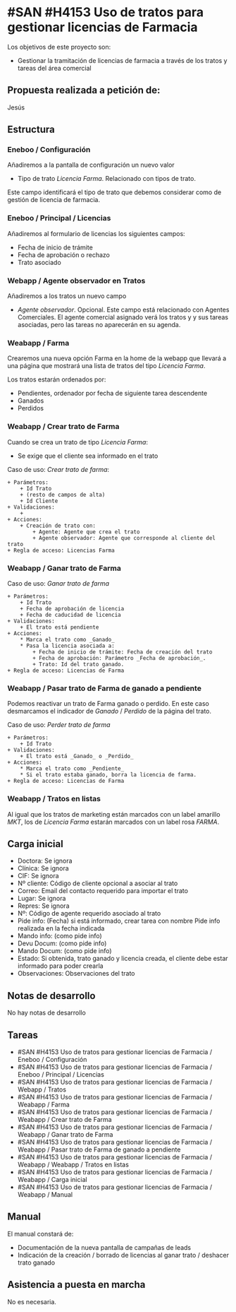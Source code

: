 # #SAN #H4153 Uso de tratos para gestionar licencias de Farmacia

Los objetivos de este proyecto son:
+ Gestionar la tramitación de licencias de farmacia a través de los tratos y tareas del área comercial

## Propuesta realizada a petición de:
Jesús

## Estructura

### Eneboo / Configuración
Añadiremos a la pantalla de configuración un nuevo valor
+ Tipo de trato _Licencia Farma_. Relacionado con tipos de trato.

Este campo identificará el tipo de trato que debemos considerar como de gestión de licencia de farmacia.

### Eneboo / Principal / Licencias
Añadiremos al formulario de licencias los siguientes campos:
+ Fecha de inicio de trámite
+ Fecha de aprobación o rechazo
+ Trato asociado

### Webapp / Agente observador en Tratos
Añadiremos a los tratos un nuevo campo
+ _Agente observador_. Opcional. Este campo está relacionado con Agentes Comerciales. El agente comercial asignado verá los tratos y y sus tareas asociadas, pero las tareas no aparecerán en su agenda.

### Weabapp / Farma
Crearemos una nueva opción Farma en la home de la webapp que llevará a una página que mostrará una lista de tratos del tipo _Licencia Farma_.

Los tratos estarán ordenados por:
+ Pendientes, ordenador por fecha de siguiente tarea descendente
+ Ganados
+ Perdidos

### Weabapp / Crear trato de Farma
Cuando se crea un trato de tipo _Licencia Farma_:
+ Se exige que el cliente sea informado en el trato

Caso de uso: _Crear trato de farma_:

    + Parámetros:
        + Id Trato
        + (resto de campos de alta)
        + Id Cliente
    + Validaciones:
        + 
    + Acciones:
        + Creación de trato con:
            + Agente: Agente que crea el trato
            + Agente observador: Agente que corresponde al cliente del trato
    + Regla de acceso: Licencias Farma

### Weabapp / Ganar trato de Farma
Caso de uso: _Ganar trato de farma_

    + Parámetros:
        + Id Trato
        + Fecha de aprobación de licencia
        + Fecha de caducidad de licencia
    + Validaciones:
        + El trato está pendiente
    + Acciones:
        * Marca el trato como _Ganado_
        * Pasa la licencia asociada a:
            + Fecha de inicio de trámite: Fecha de creación del trato
            + Fecha de aprobación: Parámetro _Fecha de aprobación_.
            + Trato: Id del trato ganado.
    + Regla de acceso: Licencias de Farma


### Weabapp / Pasar trato de Farma de ganado a pendiente
Podemos reactivar un trato de Farma ganado o perdido. En este caso desmarcamos el indicador de _Ganado_ / _Perdido_ de la página del trato.

Caso de uso: _Perder trato de farma_

    + Parámetros:
        + Id Trato
    + Validaciones:
        + El trato está _Ganado_ o _Perdido_
    + Acciones:
        * Marca el trato como _Pendiente_
        * Si el trato estaba ganado, borra la licencia de farma.
    + Regla de acceso: Licencias de Farma


### Weabapp / Tratos en listas
Al igual que los tratos de marketing están marcados con un label amarillo _MKT_, los de _Licencia Farma_ estarán marcados con un label rosa _FARMA_.


## Carga inicial

+ Doctora: Se ignora   
+ Clínica: Se ignora
+ CIF: Se ignora
+ Nº cliente: Código de cliente opcional a asociar al trato
+ Correo: Email del contacto requerido para importar el trato
+ Lugar: Se ignora
+ Repres: Se ignora
+ Nº: Código de agente requerido asociado al trato
+ Pide info: (Fecha) si está informado, crear tarea con nombre Pide info realizada en la fecha indicada
+ Mando info: (como pide info)
+ Devu Docum: (como pide info)
+ Mando Docum: (como pide info)
+ Estado: Si obtenida, trato ganado y licencia creada, el cliente debe estar informado para poder crearla
+ Observaciones: Observaciones del trato

## Notas de desarrollo
No hay notas de desarrollo

## Tareas
* #SAN #H4153 Uso de tratos para gestionar licencias de Farmacia / Eneboo / Configuración
* #SAN #H4153 Uso de tratos para gestionar licencias de Farmacia / Eneboo / Principal / Licencias
* #SAN #H4153 Uso de tratos para gestionar licencias de Farmacia / Webapp / Tratos
* #SAN #H4153 Uso de tratos para gestionar licencias de Farmacia / Weabapp / Farma
* #SAN #H4153 Uso de tratos para gestionar licencias de Farmacia / Weabapp / Crear trato de Farma
* #SAN #H4153 Uso de tratos para gestionar licencias de Farmacia / Weabapp / Ganar trato de Farma
* #SAN #H4153 Uso de tratos para gestionar licencias de Farmacia / Weabapp / Pasar trato de Farma de ganado a pendiente
* #SAN #H4153 Uso de tratos para gestionar licencias de Farmacia / Weabapp / Weabapp / Tratos en listas
* #SAN #H4153 Uso de tratos para gestionar licencias de Farmacia / Weabapp / Carga inicial
* #SAN #H4153 Uso de tratos para gestionar licencias de Farmacia / Weabapp / Manual

## Manual
El manual constará de:
+ Documentación de la nueva pantalla de campañas de leads
+ Indicación de la creación / borrado de licencias al ganar trato / deshacer trato ganado


## Asistencia a puesta en marcha
No es necesaria.